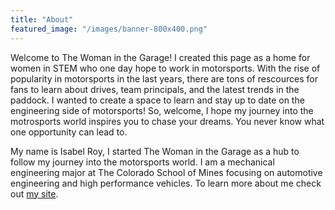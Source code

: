 ```yaml
---
title: "About"
featured_image: "/images/banner-800x400.png"
---
```


Welcome to The Woman in the Garage! I created this page as a home for women in STEM who one day hope to work in motorsports. With the rise of popularity in motorsports in the last years, there are tons of rescources for fans to learn about drives, team principals, and the latest trends in the paddock. I wanted to create a space to learn and stay up to date on the engineering side of motorsports! So, welcome, I hope my journey into the motrosports world inspires you to chase your dreams. You never know what one opportunity can lead to.

My name is Isabel Roy, I started The Woman in the Garage as a hub to follow my journey into the motorsports world. I am a mechanical engineering major at The Colorado School of Mines focusing on automotive engineering and high performance vehicles. To learn more about me check out [my site](https://isabelroy.com).
